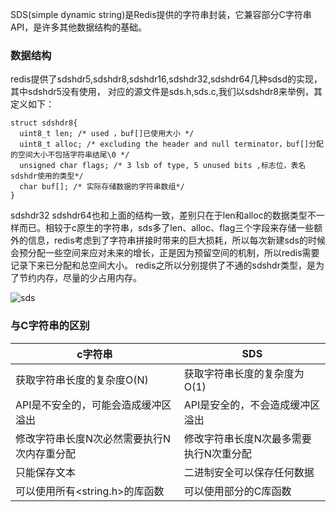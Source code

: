 SDS(simple dynamic string)是Redis提供的字符串封装，它兼容部分C字符串API，是许多其他数据结构的基础。

### 数据结构
redis提供了sdshdr5,sdshdr8,sdshdr16,sdshdr32,sdshdr64几种sdsd的实现，其中sdshdr5没有使用，
对应的源文件是sds.h,sds.c,我们以sdshdr8来举例，其定义如下：

```
struct sdshdr8{
  uint8_t len; /* used ，buf[]已使用大小 */
  uint8_t alloc; /* excluding the header and null terminator，buf[]分配的空间大小不包括字符串结尾\0 */
  unsigned char flags; /* 3 lsb of type, 5 unused bits ,标志位，表名sdshdr使用的类型*/
  char buf[]; /* 实际存储数据的字符串数组*/
}
```
sdshdr32 sdshdr64也和上面的结构一致，差别只在于len和alloc的数据类型不一样而已。相较于c原生的字符串，sds多了len、alloc、flag三个字段来存储一些额外的信息，redis考虑到了字符串拼接时带来的巨大损耗，所以每次新建sds的时候会预分配一些空间来应对未来的增长，正是因为预留空间的机制，所以redis需要记录下来已分配和总空间大小。
redis之所以分别提供了不通的sdshdr类型，是为了节约内存，尽量的少占用内存。

![sds](https://github.com/snailshen2014/redis-learning/blob/master/sds.jpg)


### 与C字符串的区别

| c字符串 | SDS |
| ------ | ------ |
| 获取字符串长度的复杂度O(N) | 获取字符串长度的复杂度为O(1) | 
| API是不安全的，可能会造成缓冲区溢出 |API是安全的，不会造成缓冲区溢出|
|修改字符串长度N次必然需要执行N次内存重分配|修改字符串长度N次最多需要执行N次重分配|
|只能保存文本|二进制安全可以保存任何数据|
|可以使用所有<string.h>的库函数|可以使用部分的C库函数|
